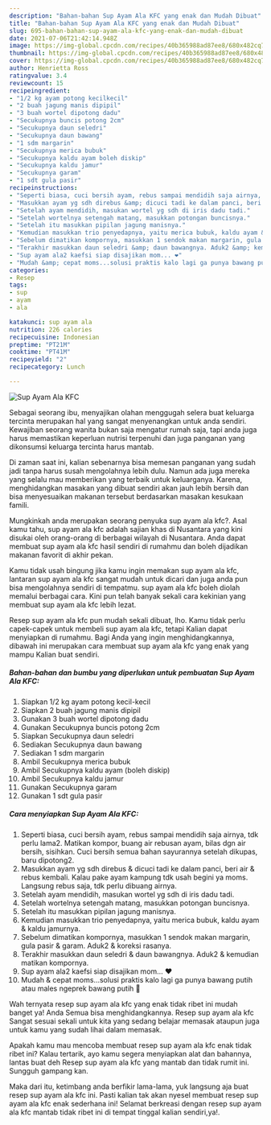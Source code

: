 ```yaml
---
description: "Bahan-bahan Sup Ayam Ala KFC yang enak dan Mudah Dibuat"
title: "Bahan-bahan Sup Ayam Ala KFC yang enak dan Mudah Dibuat"
slug: 695-bahan-bahan-sup-ayam-ala-kfc-yang-enak-dan-mudah-dibuat
date: 2021-07-06T21:42:14.948Z
image: https://img-global.cpcdn.com/recipes/40b365988ad87ee8/680x482cq70/sup-ayam-ala-kfc-foto-resep-utama.jpg
thumbnail: https://img-global.cpcdn.com/recipes/40b365988ad87ee8/680x482cq70/sup-ayam-ala-kfc-foto-resep-utama.jpg
cover: https://img-global.cpcdn.com/recipes/40b365988ad87ee8/680x482cq70/sup-ayam-ala-kfc-foto-resep-utama.jpg
author: Henrietta Ross
ratingvalue: 3.4
reviewcount: 15
recipeingredient:
- "1/2 kg ayam potong kecilkecil"
- "2 buah jagung manis dipipil"
- "3 buah wortel dipotong dadu"
- "Secukupnya buncis potong 2cm"
- "Secukupnya daun seledri"
- "Secukupnya daun bawang"
- "1 sdm margarin"
- "Secukupnya merica bubuk"
- "Secukupnya kaldu ayam boleh diskip"
- "Secukupnya kaldu jamur"
- "Secukupnya garam"
- "1 sdt gula pasir"
recipeinstructions:
- "Seperti biasa, cuci bersih ayam, rebus sampai mendidih saja airnya, tdk perlu lama2. Matikan kompor, buang air rebusan ayam, bilas dgn air bersih, sisihkan. Cuci bersih semua bahan sayurannya setelah dikupas, baru dipotong2."
- "Masukkan ayam yg sdh direbus &amp; dicuci tadi ke dalam panci, beri air &amp; rebus kembali. Kalau pake ayam kampung tdk usah begini ya moms. Langsung rebus saja, tdk perlu dibuang airnya."
- "Setelah ayam mendidih, masukan wortel yg sdh di iris dadu tadi."
- "Setelah wortelnya setengah matang, masukkan potongan buncisnya."
- "Setelah itu masukkan pipilan jagung manisnya."
- "Kemudian masukkan trio penyedapnya, yaitu merica bubuk, kaldu ayam &amp; kaldu jamurnya."
- "Sebelum dimatikan kompornya, masukkan 1 sendok makan margarin, gula pasir &amp; garam. Aduk2 &amp; koreksi rasanya."
- "Terakhir masukkan daun seledri &amp; daun bawangnya. Aduk2 &amp; kemudian matikan kompornya."
- "Sup ayam ala2 kaefsi siap disajikan mom... ❤️"
- "Mudah &amp; cepat moms...solusi praktis kalo lagi ga punya bawang putih atau males ngeprek bawang putih 🤭"
categories:
- Resep
tags:
- sup
- ayam
- ala

katakunci: sup ayam ala 
nutrition: 226 calories
recipecuisine: Indonesian
preptime: "PT21M"
cooktime: "PT41M"
recipeyield: "2"
recipecategory: Lunch

---
```



![Sup Ayam Ala KFC](https://img-global.cpcdn.com/recipes/40b365988ad87ee8/680x482cq70/sup-ayam-ala-kfc-foto-resep-utama.jpg)

Sebagai seorang ibu, menyajikan olahan menggugah selera buat keluarga tercinta merupakan hal yang sangat menyenangkan untuk anda sendiri. Kewajiban seorang  wanita bukan saja mengatur rumah saja, tapi anda juga harus memastikan keperluan nutrisi terpenuhi dan juga panganan yang dikonsumsi keluarga tercinta harus mantab.

Di zaman  saat ini, kalian sebenarnya bisa memesan panganan yang sudah jadi tanpa harus susah mengolahnya lebih dulu. Namun ada juga mereka yang selalu mau memberikan yang terbaik untuk keluarganya. Karena, menghidangkan masakan yang dibuat sendiri akan jauh lebih bersih dan bisa menyesuaikan makanan tersebut berdasarkan masakan kesukaan famili. 



Mungkinkah anda merupakan seorang penyuka sup ayam ala kfc?. Asal kamu tahu, sup ayam ala kfc adalah sajian khas di Nusantara yang kini disukai oleh orang-orang di berbagai wilayah di Nusantara. Anda dapat membuat sup ayam ala kfc hasil sendiri di rumahmu dan boleh dijadikan makanan favorit di akhir pekan.

Kamu tidak usah bingung jika kamu ingin memakan sup ayam ala kfc, lantaran sup ayam ala kfc sangat mudah untuk dicari dan juga anda pun bisa mengolahnya sendiri di tempatmu. sup ayam ala kfc boleh diolah memalui berbagai cara. Kini pun telah banyak sekali cara kekinian yang membuat sup ayam ala kfc lebih lezat.

Resep sup ayam ala kfc pun mudah sekali dibuat, lho. Kamu tidak perlu capek-capek untuk membeli sup ayam ala kfc, tetapi Kalian dapat menyiapkan di rumahmu. Bagi Anda yang ingin menghidangkannya, dibawah ini merupakan cara membuat sup ayam ala kfc yang enak yang mampu Kalian buat sendiri.

<!--inarticleads1-->

##### Bahan-bahan dan bumbu yang diperlukan untuk pembuatan Sup Ayam Ala KFC:

1. Siapkan 1/2 kg ayam potong kecil-kecil
1. Siapkan 2 buah jagung manis dipipil
1. Gunakan 3 buah wortel dipotong dadu
1. Gunakan Secukupnya buncis potong 2cm
1. Siapkan Secukupnya daun seledri
1. Sediakan Secukupnya daun bawang
1. Sediakan 1 sdm margarin
1. Ambil Secukupnya merica bubuk
1. Ambil Secukupnya kaldu ayam (boleh diskip)
1. Ambil Secukupnya kaldu jamur
1. Gunakan Secukupnya garam
1. Gunakan 1 sdt gula pasir




<!--inarticleads2-->

##### Cara menyiapkan Sup Ayam Ala KFC:

1. Seperti biasa, cuci bersih ayam, rebus sampai mendidih saja airnya, tdk perlu lama2. Matikan kompor, buang air rebusan ayam, bilas dgn air bersih, sisihkan. Cuci bersih semua bahan sayurannya setelah dikupas, baru dipotong2.
1. Masukkan ayam yg sdh direbus &amp; dicuci tadi ke dalam panci, beri air &amp; rebus kembali. Kalau pake ayam kampung tdk usah begini ya moms. Langsung rebus saja, tdk perlu dibuang airnya.
1. Setelah ayam mendidih, masukan wortel yg sdh di iris dadu tadi.
1. Setelah wortelnya setengah matang, masukkan potongan buncisnya.
1. Setelah itu masukkan pipilan jagung manisnya.
1. Kemudian masukkan trio penyedapnya, yaitu merica bubuk, kaldu ayam &amp; kaldu jamurnya.
1. Sebelum dimatikan kompornya, masukkan 1 sendok makan margarin, gula pasir &amp; garam. Aduk2 &amp; koreksi rasanya.
1. Terakhir masukkan daun seledri &amp; daun bawangnya. Aduk2 &amp; kemudian matikan kompornya.
1. Sup ayam ala2 kaefsi siap disajikan mom... ❤️
1. Mudah &amp; cepat moms...solusi praktis kalo lagi ga punya bawang putih atau males ngeprek bawang putih 🤭




Wah ternyata resep sup ayam ala kfc yang enak tidak ribet ini mudah banget ya! Anda Semua bisa menghidangkannya. Resep sup ayam ala kfc Sangat sesuai sekali untuk kita yang sedang belajar memasak ataupun juga untuk kamu yang sudah lihai dalam memasak.

Apakah kamu mau mencoba membuat resep sup ayam ala kfc enak tidak ribet ini? Kalau tertarik, ayo kamu segera menyiapkan alat dan bahannya, lantas buat deh Resep sup ayam ala kfc yang mantab dan tidak rumit ini. Sungguh gampang kan. 

Maka dari itu, ketimbang anda berfikir lama-lama, yuk langsung aja buat resep sup ayam ala kfc ini. Pasti kalian tak akan nyesel membuat resep sup ayam ala kfc enak sederhana ini! Selamat berkreasi dengan resep sup ayam ala kfc mantab tidak ribet ini di tempat tinggal kalian sendiri,ya!.

